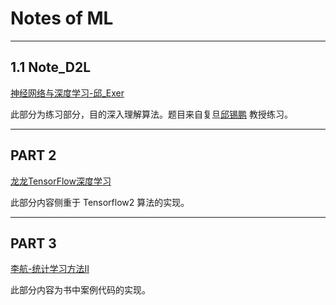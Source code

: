 # Notes of ML
---





## 1.1  Note_D2L

 [神经网络与深度学习-邱_Exer](https://github.com/nndl/exercise) 

此部分为练习部分，目的深入理解算法。题目来自复旦[邱锡鹏](https://xpqiu.github.io/) 教授练习。

------

## PART 2 

[龙龙TensorFlow深度学习](https://github.com/dragen1860/Deep-Learning-with-TensorFlow-book)

此部分内容侧重于 Tensorflow2 算法的实现。

------

## PART 3 

[李航-统计学习方法II](https://github.com/fengdu78/lihang-code)

此部分内容为书中案例代码的实现。



